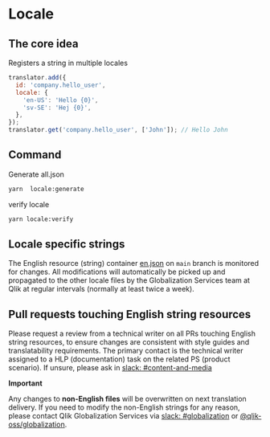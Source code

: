 # Locale

## The core idea

Registers a string in multiple locales

```js
translator.add({
  id: 'company.hello_user',
  locale: {
    'en-US': 'Hello {0}',
    'sv-SE': 'Hej {0}',
  },
});
translator.get('company.hello_user', ['John']); // Hello John
```

## Command

Generate all.json

```sh
yarn  locale:generate
```

verify locale

```sh
yarn locale:verify
```


## Locale specific strings

The English resource (string) container [en.json](./locales/en.json) on `main` branch is monitored for changes. All modifications will automatically be picked up and propagated to the other locale files by the Globalization Services team at Qlik at regular intervals (normally at least twice a week).

## Pull requests touching English string resources

Please request a review from a technical writer on all PRs touching English string resources, to ensure changes are consistent with style guides and translatability requirements.
The primary contact is the technical writer assigned to a HLP (documentation) task on the related PS (product scenario). If unsure, please ask in [slack: #content-and-media](https://qlikdev.slack.com/archives/C05642TAY)

**Important**

Any changes to **non-English files** will be overwritten on next translation delivery. If you need to modify the non-English strings for any reason, please contact Qlik Globalization Services via [slack: #globalization](https://qlikdev.slack.com/archives/C053CAF3Y) or [@qlik-oss/globalization](https://github.com/orgs/qlik-oss/teams/globalization).